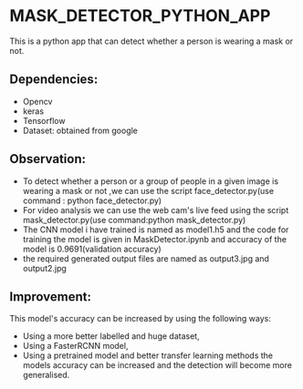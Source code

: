 # MASK_DETECTOR_PYTHON_APP
This is a python app that can detect whether a person is wearing a mask or not.
## Dependencies:
- Opencv
- keras
- Tensorflow
- Dataset: obtained from google
## Observation:
- To detect whether a person or a group of people in a given image is wearing a mask or not ,we can use the script face_detector.py(use command : python face_detector.py)
- For video analysis we can use the web cam's live feed using the script mask_detector.py(use command:python mask_detector.py)
- The CNN model i have trained is named as model1.h5 and the code for training the model is given in MaskDetector.ipynb and accuracy of the model is 0.9691(validation accuracy)
- the required generated output files are named as output3.jpg and output2.jpg

## Improvement:
This model's accuracy can be increased by using the following ways:
- Using a more better labelled and huge dataset,
- Using a FasterRCNN model,
- Using a pretrained model and better transfer learning methods the models accuracy can be increased and the detection will become more generalised.


